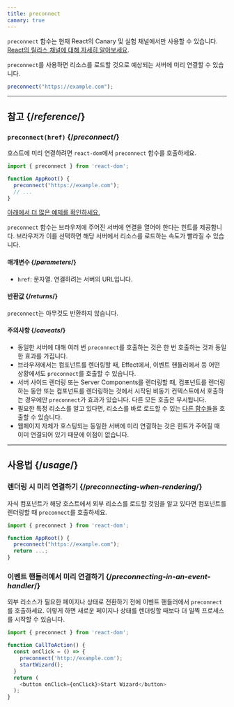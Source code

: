 ```yaml
---
title: preconnect
canary: true
---
```


<Canary>

`preconnect` 함수는 현재 React의 Canary 및 실험 채널에서만 사용할 수 있습니다. [React의 릴리스 채널에 대해 자세히 알아보세요](/community/versioning-policy#all-release-channels).

</Canary>

<Intro>

`preconnect`를 사용하면 리소스를 로드할 것으로 예상되는 서버에 미리 연결할 수 있습니다.

```js
preconnect("https://example.com");
```

</Intro>

<InlineToc />

---

## 참고 {/*reference*/}

### `preconnect(href)` {/*preconnect*/}

호스트에 미리 연결하려면 `react-dom`에서 `preconnect` 함수를 호출하세요.

```js
import { preconnect } from 'react-dom';

function AppRoot() {
  preconnect("https://example.com");
  // ...
}

```

[아래에서 더 많은 예제를 확인하세요.](#usage)

`preconnect` 함수는 브라우저에 주어진 서버에 연결을 열어야 한다는 힌트를 제공합니다. 브라우저가 이를 선택하면 해당 서버에서 리소스를 로드하는 속도가 빨라질 수 있습니다.

#### 매개변수 {/*parameters*/}

* `href`: 문자열. 연결하려는 서버의 URL입니다.

#### 반환값 {/*returns*/}

`preconnect`는 아무것도 반환하지 않습니다.

#### 주의사항 {/*caveats*/}

* 동일한 서버에 대해 여러 번 `preconnect`를 호출하는 것은 한 번 호출하는 것과 동일한 효과를 가집니다.
* 브라우저에서는 컴포넌트를 렌더링할 때, Effect에서, 이벤트 핸들러에서 등 어떤 상황에서도 `preconnect`를 호출할 수 있습니다.
* 서버 사이드 렌더링 또는 Server Components를 렌더링할 때, 컴포넌트를 렌더링하는 동안 또는 컴포넌트를 렌더링하는 것에서 시작된 비동기 컨텍스트에서 호출하는 경우에만 `preconnect`가 효과가 있습니다. 다른 모든 호출은 무시됩니다.
* 필요한 특정 리소스를 알고 있다면, 리소스를 바로 로드할 수 있는 [다른 함수들](/reference/react-dom/#resource-preloading-apis)을 호출할 수 있습니다.
* 웹페이지 자체가 호스팅되는 동일한 서버에 미리 연결하는 것은 힌트가 주어질 때 이미 연결되어 있기 때문에 이점이 없습니다.

---

## 사용법 {/*usage*/}

### 렌더링 시 미리 연결하기 {/*preconnecting-when-rendering*/}

자식 컴포넌트가 해당 호스트에서 외부 리소스를 로드할 것임을 알고 있다면 컴포넌트를 렌더링할 때 `preconnect`를 호출하세요.

```js
import { preconnect } from 'react-dom';

function AppRoot() {
  preconnect("https://example.com");
  return ...;
}
```

### 이벤트 핸들러에서 미리 연결하기 {/*preconnecting-in-an-event-handler*/}

외부 리소스가 필요한 페이지나 상태로 전환하기 전에 이벤트 핸들러에서 `preconnect`를 호출하세요. 이렇게 하면 새로운 페이지나 상태를 렌더링할 때보다 더 일찍 프로세스를 시작할 수 있습니다.

```js
import { preconnect } from 'react-dom';

function CallToAction() {
  const onClick = () => {
    preconnect('http://example.com');
    startWizard();
  }
  return (
    <button onClick={onClick}>Start Wizard</button>
  );
}
```
